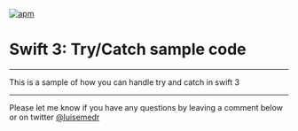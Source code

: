 [![apm](https://img.shields.io/apm/l/vim-mode.svg?style=plastic)](https://github.com/luisMedrano/SwiftTryCatch)

# Swift 3: Try/Catch sample code

*****

This is a sample of how you can handle try and catch in swift 3

***

Please let me know if you have any questions by leaving a comment below or on twitter [@luisemedr](https://twitter.com/luisemedr)


